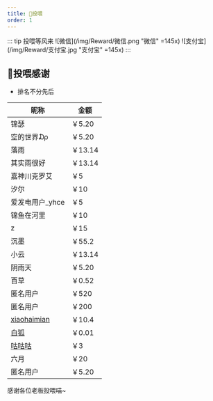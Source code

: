 ```yaml
---
title: 🍭投喂
order: 1
---
```


<!-- more -->

::: tip 投喂等风来
![微信](/img/Reward/微信.png "微信" =145x)
![支付宝](/img/Reward/支付宝.jpg "支付宝" =145x)
:::

## 💖投喂感谢

- 排名不分先后

| 昵称                                   | 金额    |
| -------------------------------------- | ------- |
| 锦瑟                                   | ￥5.20  |
| 空的世界₯                              | ￥5.20  |
| 落雨                                   | ￥13.14 |
| 其实雨很好                             | ￥13.14 |
| 嘉神川克罗艾                           | ￥5     |
| 汐尔                                   | ￥10    |
| 爱发电用户\_yhce                       | ￥5     |
| 锦鱼在河里                             | ￥10    |
| z                                      | ￥15    |
| 沉墨                                   | ￥55.2  |
| 小云                                   | ￥13.14 |
| 阴雨天                                 | ￥5.20  |
| 百草                                   | ￥0.52  |
| 匿名用户                               | ￥520   |
| 匿名用户                               | ￥200   |
| [xiaohaimian](https://gitee.com/hsxfk) | ￥10.4  |
| [白狐](https://gitee.com/baihu433)     | ￥0.01  |
| [咕咕咕](https://gitee.com/zzwh12)     | ￥3     |
| 六月                                   | ￥20    |
| 匿名用户                               | ￥5.20  |

感谢各位老板投喂喵~